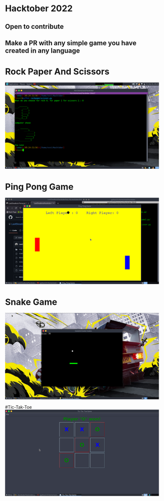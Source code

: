 # Hacktober 2022 
## Open to contribute 
## Make a PR with any simple game you have created in any language 

# Rock Paper And Scissors
![1](img/game.png)

# Ping Pong Game
![2](img/ping.png)

# Snake Game 
![3](img/snake.png)

#Tic-Tak-Toe
![4](img/ttt.png)



